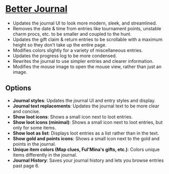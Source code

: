 # [Better Journal](https://www.mousehuntgame.com/preferences.php?tab=mousehunt-improved-settings#mousehunt-improved-settings-better-better-journal)

- Updates the journal UI to look more modern, sleek, and streamlined.
- Removes the date & time from entries like tournament points, unstable charm procs, etc. to be smaller and coupled to the hunt.
- Updates the gift claim & return entries to be scrollable with a maximum height so they don't take up the entire page.
- Modifies colors slightly for a variety of miscellaneous entries.
- Updates the progress log to be more condensed.
- Rewrites the journal to use simpler entries and clearer information.
- Modifies the mouse image to open the mouse view, rather than just an image.

## Options

- **Journal styles**: Updates the journal UI and entry styles and display.
- **Journal text replacements**: Updates the journal text to be more clear and concise.
- **Show loot icons**: Shows a small icon next to loot entries.
- **Show loot icons (minimal)**: Shows a small icon next to loot entries, but only for some items.
- **Show loot as list**: Displays loot entries as a list rather than in the text.
- **Show gold and points icons**: Shows a small icon next to the gold and points in the journal.
- **Unique item colors (Map clues, Ful'Mina's gifts, etc.)**: Colors unique items differently in the journal.
- **Journal History**: Saves your journal history and lets you browse entries past page 6.

